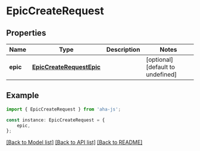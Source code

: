 # EpicCreateRequest


## Properties

Name | Type | Description | Notes
------------ | ------------- | ------------- | -------------
**epic** | [**EpicCreateRequestEpic**](EpicCreateRequestEpic.md) |  | [optional] [default to undefined]

## Example

```typescript
import { EpicCreateRequest } from 'aha-js';

const instance: EpicCreateRequest = {
    epic,
};
```

[[Back to Model list]](../README.md#documentation-for-models) [[Back to API list]](../README.md#documentation-for-api-endpoints) [[Back to README]](../README.md)
